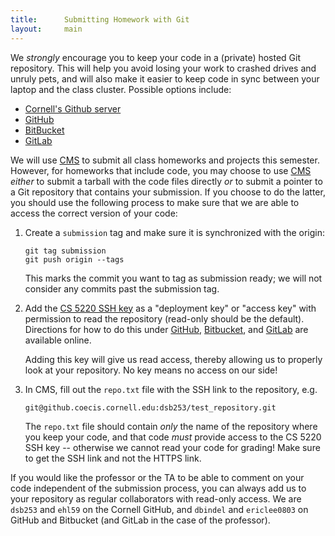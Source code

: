 ```yaml
---
title:      Submitting Homework with Git
layout:     main
---
```


We *strongly* encourage you to keep your code in a (private) hosted
Git repository.  This will help you avoid losing your work to
crashed drives and unruly pets, and will also make it easier to keep
code in sync between your laptop and the class cluster.  Possible
options include:

 - [Cornell's Github server](http://github.coecis.cornell.edu/)
 - [GitHub](https://github.com/)
 - [BitBucket](https://bitbucket.org/)
 - [GitLab](https://about.gitlab.com/)

We will use [CMS] to submit all class homeworks and projects this
semester.  However, for homeworks that include code, you may choose
to use [CMS] *either* to submit a tarball with the code files directly
*or* to submit a pointer to a Git repository that contains your
submission.  If you choose to do the latter, you should use the
following process to make sure that we are able to access the correct
version of your code:

1.  Create a `submission` tag and make sure it is synchronized with
    the origin:
    
        git tag submission
        git push origin --tags

    This marks the commit you want to tag as submission ready; we will 
    not consider any commits past the submission tag. 
    
2.  Add the [CS 5220 SSH key](cs5220.pub) as a "deployment key" or
    "access key" with
    permission to read the repository (read-only should be the default).  Directions for how to do this
    under
    [GitHub](https://developer.github.com/v3/guides/managing-deploy-keys/),
    [Bitbucket](https://confluence.atlassian.com/bitbucket/use-access-keys-294486051.html),
    and
    [GitLab](https://support.deployhq.com/articles/repositories/adding-a-new-deployment-key-to-gitlab)
    are available online.
    
    Adding this key will give us read access, thereby allowing us to properly look at your repository. 
    No key means no access on our side! 

3.  In CMS, fill out the `repo.txt` file with the SSH link to the
    repository, e.g.
    
        git@github.coecis.cornell.edu:dsb253/test_repository.git

    The `repo.txt` file should contain *only* the name of the
    repository where you keep your code, and that code *must* provide
    access to the CS 5220 SSH key -- otherwise we cannot read your
    code for grading!  Make sure to get the SSH link and not the 
    HTTPS link.  

If you would like the professor or the TA to be able to comment on
your code independent of the submission process, you can always add us
to your repository as regular collaborators with read-only access.  We
are `dsb253` and `ehl59` on the Cornell GitHub, and `dbindel` and
`ericlee0803` on GitHub and Bitbucket (and GitLab in the case of the
professor).

[CMS]: http://cms.csuglab.cornell.edu/web/guest/
